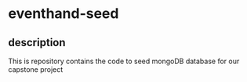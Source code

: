 # eventhand-seed

## description

This is repository contains the code to seed mongoDB database for our capstone project
